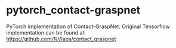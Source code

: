 # pytorch_contact-graspnet
PyTorch implementation of Contact-GraspNet. Original Tensorflow implementation can be found at: https://github.com/NVlabs/contact_graspnet
